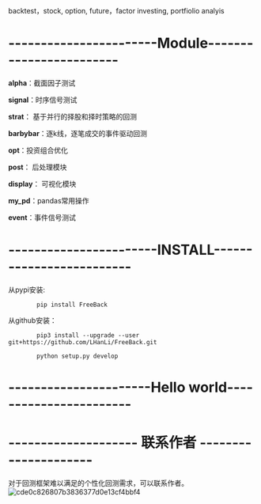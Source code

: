backtest，stock, option, future，factor investing, portfiolio analyis

# -----------------------Module------------------------

**alpha**：截面因子测试

**signal**：时序信号测试

**strat**： 基于并行的择股和择时策略的回测

**barbybar**：逐k线，逐笔成交的事件驱动回测

**opt**：投资组合优化

**post**： 后处理模块

**display**： 可视化模块

**my_pd**：pandas常用操作

**event**：事件信号测试

# -----------------------INSTALL-------------------------
从pypi安装:

            pip install FreeBack

从github安装： 

            pip3 install --upgrade --user   git+https://github.com/LHanLi/FreeBack.git

            python setup.py develop

# ----------------------Hello world-----------------------


# -------------------- 联系作者 ---------------------
对于回测框架难以满足的个性化回测需求，可以联系作者。
![cde0c826807b3836377d0e13cf4bbf4](https://github.com/user-attachments/assets/3954cec9-8d4e-481c-a014-2ec971ab7cb4)

